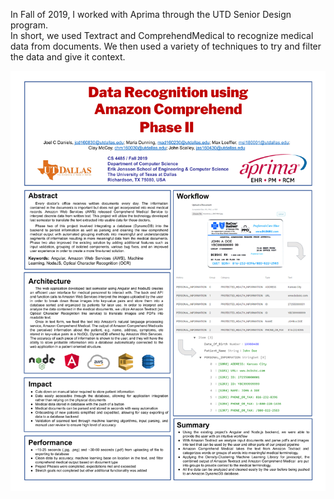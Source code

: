 In Fall of 2019, I worked with Aprima through the UTD Senior Design program.  
In short, we used Textract and ComprehendMedical to recognize medical data from documents. We then used a variety of techniques to try and filter the data and give it context.  

![my senior design project](/assets/amazoncomprehend.png)
